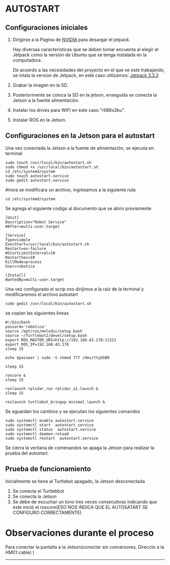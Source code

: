 # AUTOSTART

## Configuraciones iniciales 
1. Dirigirse a la Pagina de [NVIDIA](https://developer.nvidia.com/embedded/jetpack-archive) para desargar el jetpack.
 
   Hay diversas caracteristicas que se deben tomar encuenta al elegir el Jetpack como la versión de Ubuntu que se tenga instalada en la computadora .

   De acuerdo a las necesidades del proyecto en el que se este trabajando, se intala la version de Jetpack, en este caso utilizamos: [Jetpack 3.3.3](https://developer.nvidia.com/embedded/jetpack-3_3_3)


5. Grabar la imagen en la SD.

6. Posteriormente se coloca la SD en la jetson, enseguida se conecta la Jetson a la fuente alimentación.

   
7. Instalar los drives para WIFI en este caso "rtl88x2bu".  

8. Instalar ROS en la Jetson.





## Configuraciones en la Jetson para el autostart

Una vez conectada la Jetson a la fuente de alimentación, se ejecuta en terminal

```
sudo touch /usr/local/bin/autostart.sh
sudo chmod +x /usr/local/bin/autostart.sh
cd /etc/systemd/system
sudo touch autostart.service
sudo gedit autostart.service 

```
Ahora se modificara un archivo, ingresamos a la siguiente ruta  

```
cd /etc/systemd/system
```
Se agrega el siguiente codigo al documento que se abrio previamente
```
[Unit]
Description="Robot Service"
#After=multi-user.target

[Service]
Type=simple
ExecStart=/usr/local/bin/autostart.sh
Restart=on-failure
#StartLimitInterval=10
RestartSec=10
KillMode=process
User=robotica

[Install]
WantedBy=multi-user.target
```

Una vez configurado el scrip nos dirijimos a la raiz de la terminal y modificaremos el archivo autostart

```
sudo gedit /usr/local/bin/autostart.sh
```
se copian las siguientes lineas

```
#!/bin/bash
passord='robotica'
source /opt/ros/melodic/setup.bash
source ~/Turtlebot2/devel/setup.bash
export ROS_MASTER_URI=http://192.168.43.178:11311
export ROS_IP=192.168.43.178
sleep 15

echo $passwor | sudo -S chmod 777 /dev/ttyUSB0 

sleep 15

roscore &
sleep 15

roslaunch rplidar_ros rplidar_a1.launch &
sleep 15

roslaunch turtlebot_bringup minimal.launch & 
```
Se aguardan los cambios y se ejecutan los siguientes comandos

```
sudo systemctl enable autostart.service 
sudo systemctl start  autostart.service 
sudo systemctl status  autostart.service 
sudo systemctl daemon-reload
sudo systemctl restart  autostart.service

```
Se cierra la ventana de comenandos se apaga la Jetson para realizar la prueba del autostart.

## Prueba de funcionamiento

Inicialmente se tiene al Turtlebot apagado, la Jetson desconectada 

1. Se conecta el Turtlebbot
2. Se conecta la Jetson
3. Se debe de escuchar un tono tres veces consecutivas indicando que este inició el roscore(ESO NOS INDICA QUE EL AUTOSATART SE CONFIGURO CORRECTAMENTE)



# Observaciones durante el proceso 

Para conectar la pantalla a la Jetson(conectar sin conversores, Direccto a la HMI(1 cable) )


*********************************************
